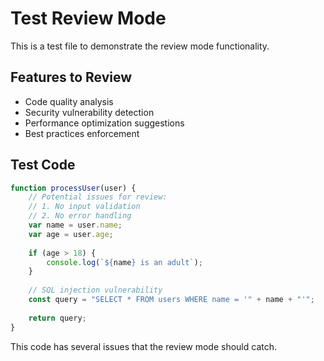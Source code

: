 # Test Review Mode

This is a test file to demonstrate the review mode functionality.

## Features to Review

- Code quality analysis
- Security vulnerability detection
- Performance optimization suggestions
- Best practices enforcement

## Test Code

```javascript
function processUser(user) {
    // Potential issues for review:
    // 1. No input validation
    // 2. No error handling
    var name = user.name;
    var age = user.age;
    
    if (age > 18) {
        console.log(`${name} is an adult`);
    }
    
    // SQL injection vulnerability
    const query = "SELECT * FROM users WHERE name = '" + name + "'";
    
    return query;
}
```

This code has several issues that the review mode should catch.
